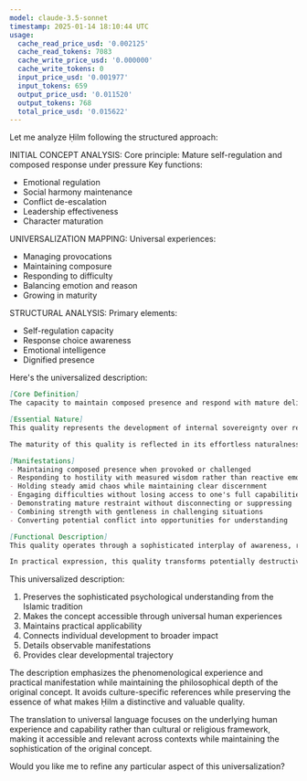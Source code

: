 ```yaml
---
model: claude-3.5-sonnet
timestamp: 2025-01-14 18:10:44 UTC
usage:
  cache_read_price_usd: '0.002125'
  cache_read_tokens: 7083
  cache_write_price_usd: '0.000000'
  cache_write_tokens: 0
  input_price_usd: '0.001977'
  input_tokens: 659
  output_price_usd: '0.011520'
  output_tokens: 768
  total_price_usd: '0.015622'
---
```


Let me analyze Ḥilm following the structured approach:

INITIAL CONCEPT ANALYSIS:
Core principle: Mature self-regulation and composed response under pressure
Key functions: 
- Emotional regulation
- Social harmony maintenance
- Conflict de-escalation
- Leadership effectiveness
- Character maturation

UNIVERSALIZATION MAPPING:
Universal experiences:
- Managing provocations
- Maintaining composure
- Responding to difficulty
- Balancing emotion and reason
- Growing in maturity

STRUCTURAL ANALYSIS:
Primary elements:
- Self-regulation capacity
- Response choice awareness
- Emotional intelligence
- Dignified presence

Here's the universalized description:

```markdown
[Core Definition]
The capacity to maintain composed presence and respond with mature deliberation rather than reactive impulse, especially under challenging circumstances. This quality combines emotional intelligence, dignified restraint, and wise discernment in choosing how to engage with difficult situations or provocations.

[Essential Nature]
This quality represents the development of internal sovereignty over reactive patterns, manifesting as the ability to hold steady in the face of disturbance while maintaining access to one's full spectrum of wisdom and capability. It differs from mere suppression or passive endurance by embodying an active, choiceful presence that remains engaged while refusing to be diminished or destabilized by challenging circumstances.

The maturity of this quality is reflected in its effortless naturalness - what begins as conscious self-regulation develops into spontaneous wise response. This transformation indicates the integration of emotional intelligence with deeper wisdom, creating a stable foundation for meaningful engagement with life's challenges.

[Manifestations]
- Maintaining composed presence when provoked or challenged
- Responding to hostility with measured wisdom rather than reactive emotion
- Holding steady amid chaos while maintaining clear discernment
- Engaging difficulties without losing access to one's full capabilities
- Demonstrating mature restraint without disconnecting or suppressing
- Combining strength with gentleness in challenging situations
- Converting potential conflict into opportunities for understanding

[Functional Description]
This quality operates through a sophisticated interplay of awareness, regulation, and response-choice. Rather than automatic reaction, it creates a space between stimulus and response where wisdom can operate. This space allows for the integration of emotional intelligence, situational awareness, and deeper understanding, enabling responses that arise from mature discernment rather than conditioned patterns.

In practical expression, this quality transforms potentially destructive situations into opportunities for demonstrating wisdom and fostering growth. It manifests as a kind of psychological immunity that allows one to engage with challenging circumstances without being diminished by them, while maintaining the capacity to respond in ways that serve the highest good of all involved. This creates a powerful foundation for leadership, conflict resolution, and personal development.
```

This universalized description:
1. Preserves the sophisticated psychological understanding from the Islamic tradition
2. Makes the concept accessible through universal human experiences
3. Maintains practical applicability
4. Connects individual development to broader impact
5. Details observable manifestations
6. Provides clear developmental trajectory

The description emphasizes the phenomenological experience and practical manifestation while maintaining the philosophical depth of the original concept. It avoids culture-specific references while preserving the essence of what makes Ḥilm a distinctive and valuable quality.

The translation to universal language focuses on the underlying human experience and capability rather than cultural or religious framework, making it accessible and relevant across contexts while maintaining the sophistication of the original concept.

Would you like me to refine any particular aspect of this universalization?